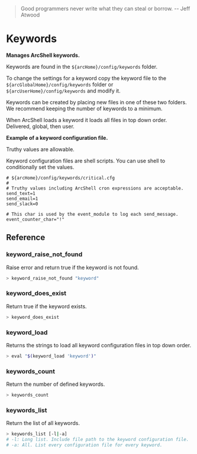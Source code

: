> Good programmers never write what they can steal or borrow. -- Jeff Atwood

# Keywords

**Manages ArcShell keywords.**

Keywords are found in the ```${arcHome}/config/keywords``` folder.

To change the settings for a keyword copy the keyword file to the ```${arcGlobalHome}/config/keywords``` folder or ```${arcUserHome}/config/keywords``` and modify it. 

Keywords can be created by placing new files in one of these two folders. We recommend keeping the number of keywords to a minimum.

When ArcShell loads a keyword it loads all files in top down order. Delivered, global, then user.

**Example of a keyword configuration file.**

Truthy values are allowable. 

Keyword configuration files are shell scripts. You can use shell to conditionally set the values.

```
# ${arcHome}/config/keywords/critical.cfg
#
# Truthy values including ArcShell cron expressions are acceptable.
send_text=1
send_email=1
send_slack=0

# This char is used by the event_module to log each send_message.
event_counter_char="!"
```



## Reference


### keyword_raise_not_found
Raise error and return true if the keyword is not found.
```bash
> keyword_raise_not_found "keyword"
```

### keyword_does_exist
Return true if the keyword exists.
```bash
> keyword_does_exist
```

### keyword_load
Returns the strings to load all keyword configuration files in top down order.
```bash
> eval "$(keyword_load 'keyword')"
```

### keywords_count
Return the number of defined keywords.
```bash
> keywords_count
```

### keywords_list
Return the list of all keywords.
```bash
> keywords_list [-l|-a]
# -l: Long list. Include file path to the keyword configuration file.
# -a: All. List every configuration file for every keyword.
```

